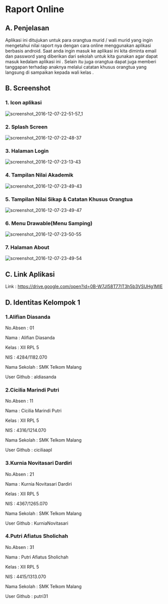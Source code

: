 # Raport Online

## A. Penjelasan
Aplikasi ini ditujukan untuk  para orangtua murid / wali murid yang ingin mengetahui nilai raport nya dengan cara online menggunakan aplikasi berbasis android. Saat anda ingin masuk ke aplikasi ini kita diminta email dan password yang diberikan dari sekolah untuk kita gunakan agar dapat masuk kedalam aplikasi ini . Selain itu juga orangtua dapat juga memberi tanggapan terhadap anaknya melalui catatan khusus orangtua yang langsung di sampaikan kepada wali kelas .


## B. Screenshot 
### 1. Icon aplikasi
![screenshot_2016-12-07-22-51-57_1](https://cloud.githubusercontent.com/assets/22438078/20976159/3b577af6-bcd4-11e6-845a-88e1290c79df.jpg)
### 2. Splash Screen
![screenshot_2016-12-07-22-48-37](https://cloud.githubusercontent.com/assets/22438078/20976161/3b5f9c68-bcd4-11e6-939a-2b974b019f95.jpg)
### 3. Halaman Login
![screenshot_2016-12-07-23-13-43](https://cloud.githubusercontent.com/assets/22438078/20978254/c78ec032-bcda-11e6-92ba-0906e17f15b9.jpg)
### 4. Tampilan Nilai Akademik
![screenshot_2016-12-07-23-49-43](https://cloud.githubusercontent.com/assets/22438078/20978255/c7912232-bcda-11e6-8e42-6de2692b32bb.jpg)
### 5. Tampilan Nilai Sikap & Catatan Khusus Orangtua
![screenshot_2016-12-07-23-49-47](https://cloud.githubusercontent.com/assets/22438078/20977694/eb3da824-bcd8-11e6-9973-6233e891eff9.jpg)
### 6. Menu Drawable(Menu Samping)
![screenshot_2016-12-07-23-50-55](https://cloud.githubusercontent.com/assets/22438078/20977693/ea6ab0fe-bcd8-11e6-810c-c4dbc2581a76.jpg)
### 7. Halaman About
![screenshot_2016-12-07-23-49-54](https://cloud.githubusercontent.com/assets/22438078/20977692/ea60c378-bcd8-11e6-820b-7570756684ff.jpg)


## C. Link Aplikasi
Link : https://drive.google.com/open?id=0B-W7JI58T77lT3h5b3VSUHg1MlE


## D. Identitas Kelompok 1
### 1.Alifian Diasanda
No.Absen      : 01

Nama          : Alifian Diasanda

Kelas         : XII RPL 5

NIS           : 4284/1182.070

Nama Sekolah  : SMK Telkom Malang

User Github   : aldiasanda

### 2.Cicilia Marindi Putri
No.Absen      : 11

Nama          : Cicilia Marindi Putri

Kelas         : XII RPL 5

NIS           : 4316/1214.070

Nama Sekolah  : SMK Telkom Malang

User Github   : ciciliaapl

### 3.Kurnia Novitasari Dardiri
No.Absen      : 21

Nama          : Kurnia Novitasari Dardiri

Kelas         : XII RPL 5

NIS           : 4367/1265.070

Nama Sekolah  : SMK Telkom Malang

User Github   : KurniaNovitasari

### 4.Putri Afiatus Sholichah
No.Absen      : 31

Nama          : Putri Afiatus Sholichah

Kelas         : XII RPL 5

NIS           : 4415/1313.070

Nama Sekolah  : SMK Telkom Malang

User Github   : putri31
